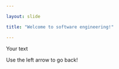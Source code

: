 ```yaml
---

layout: slide

title: "Welcome to software engineering!"

---
```


Your text

Use the left arrow to go back!

